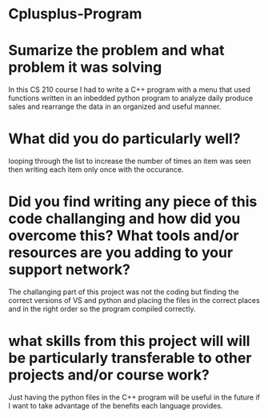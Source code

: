 # Cplusplus-Program

# Sumarize the problem and what problem it was solving
In this CS 210 course I had to write a C++ program with a menu that used functions written in an inbedded python program to analyze daily produce sales and rearrange the data in an organized and useful manner.

# What did you do particularly well?
looping through the list to increase the number of times an item was seen then writing each item only once with the occurance.

# Did you find writing any piece of this code challanging and how did you overcome this? What tools and/or resources are you adding to your support network? 
The challanging part of this project was not the coding but finding the correct versions of VS and python and placing the files in the correct places and in the right order so the program compiled correctly.

# what skills from this project will will be particularly transferable to other projects and/or course work?
Just having the python files in the C++ program will be useful in the future if I want to take advantage of the benefits each language provides.
